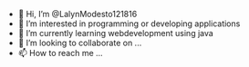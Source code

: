 - 👋 Hi, I’m @LalynModesto121816
- 👀 I’m interested in programming or developing applications
- 🌱 I’m currently learning webdevelopment using java
- 💞️ I’m looking to collaborate on ...
- 📫 How to reach me ...

<!---
LalynModesto121816/LalynModesto121816 is a ✨ special ✨ repository because its `README.md` (this file) appears on your GitHub profile.
You can click the Preview link to take a look at your changes.
--->
